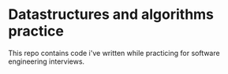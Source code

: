 # Datastructures and algorithms practice
This repo contains code i've written while practicing for software engineering interviews.
